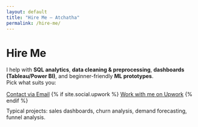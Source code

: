 ```yaml
---
layout: default
title: "Hire Me – Atchatha"
permalink: /hire-me/
---
```


# Hire Me

I help with **SQL analytics**, **data cleaning & preprocessing**, **dashboards (Tableau/Power BI)**, and beginner-friendly **ML prototypes**.  
Pick what suits you:

<div class="btn-row">
  <a class="btn" href="mailto:{{ site.author.email }}?subject=Project%20Inquiry%20from%20Portfolio">Contact via Email</a>
  {% if site.social.upwork %}
  <a class="btn secondary" target="_blank" rel="noopener" href="{{ site.social.upwork }}">Work with me on Upwork</a>
  {% endif %}
</div>

<p class="meta" style="margin-top:10px">Typical projects: sales dashboards, churn analysis, demand forecasting, funnel analysis.</p>